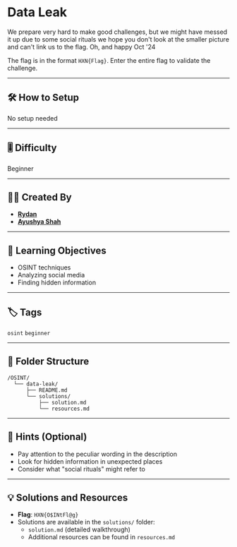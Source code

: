 # Data Leak

We prepare very hard to make good challenges, but we might have messed it up due to some social rituals we hope you don't look at the smaller picture and can't link us to the flag. Oh, and happy Oct '24

The flag is in the format `HXN{Flag}`.
Enter the entire flag to validate the challenge.

---

## 🛠️ How to Setup
No setup needed

---

## 🎚️ Difficulty
Beginner

---

## 👨‍💻 Created By
* [**Rydan**](https://github.com/rydanstar01)
* [**Ayushya Shah**](https://github.com/A-Y-U-S-H-Y-A/)

---

## 🎯 Learning Objectives
* OSINT techniques
* Analyzing social media
* Finding hidden information

---

## 🏷️ Tags
`osint` `beginner`

---

## 📁 Folder Structure
```
/OSINT/
  └── data-leak/
      ├── README.md
      └── solutions/
          ├── solution.md
          └── resources.md
```

---

## 🧠 Hints (Optional)
* Pay attention to the peculiar wording in the description
* Look for hidden information in unexpected places
* Consider what "social rituals" might refer to

---

## 💡 Solutions and Resources
* **Flag**: `HXN{O$INtFl@g}`
* Solutions are available in the `solutions/` folder:
  * `solution.md` (detailed walkthrough)
  * Additional resources can be found in `resources.md`
